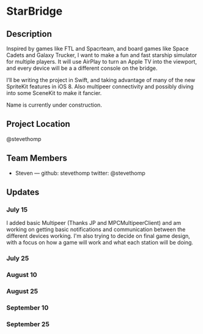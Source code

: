 # StarBridge

## Description

Inspired by games like FTL and Spacrteam, and board games like Space Cadets and Galaxy Trucker, I want to make a fun and fast starship simulator for multiple players. It will use AirPlay to turn an Apple TV into the viewport, and every device will be a a different console on the bridge.

I’ll be writing the project in Swift, and taking advantage of many of the new SpriteKit features in iOS 8. Also multipeer connectivity and possibly diving into some SceneKit to make it fancier.

Name is currently under construction.

## Project Location

@stevethomp

## Team Members

- Steven — github: stevethomp twitter: @stevethomp


## Updates


### July 15
I added basic Multipeer (Thanks JP and MPCMultipeerClient) and am working on getting basic notifications and communication between the different devices working. I'm also trying to decide on final game design, with a focus on how a game will work and what each station will be doing.

### July 25

### August 10

### August 25

### September 10

### September 25